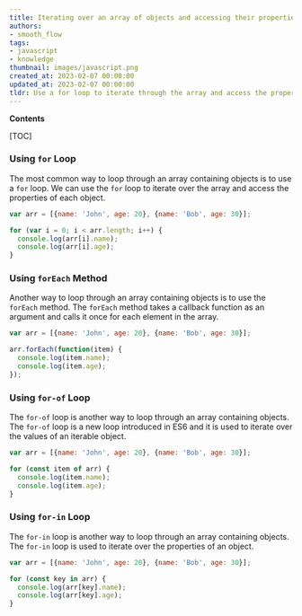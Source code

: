 ```yaml
---
title: Iterating over an array of objects and accessing their properties
authors:
- smooth_flow
tags:
- javascript
- knowledge
thumbnail: images/javascript.png
created_at: 2023-02-07 00:00:00
updated_at: 2023-02-07 00:00:00
tldr: Use a for loop to iterate through the array and access the properties of each object using dot notation or bracket notation.
---
```


**Contents**

[TOC]

### Using `for` Loop

The most common way to loop through an array containing objects is to use a `for` loop. We can use the `for` loop to iterate over the array and access the properties of each object.

```js
var arr = [{name: 'John', age: 20}, {name: 'Bob', age: 30}];

for (var i = 0; i < arr.length; i++) {
  console.log(arr[i].name);
  console.log(arr[i].age);
}
```

### Using `forEach` Method

Another way to loop through an array containing objects is to use the `forEach` method. The `forEach` method takes a callback function as an argument and calls it once for each element in the array.

```js
var arr = [{name: 'John', age: 20}, {name: 'Bob', age: 30}];

arr.forEach(function(item) {
  console.log(item.name);
  console.log(item.age);
});
```

### Using `for-of` Loop

The `for-of` loop is another way to loop through an array containing objects. The `for-of` loop is a new loop introduced in ES6 and it is used to iterate over the values of an iterable object.

```js
var arr = [{name: 'John', age: 20}, {name: 'Bob', age: 30}];

for (const item of arr) {
  console.log(item.name);
  console.log(item.age);
}
```

### Using `for-in` Loop

The `for-in` loop is another way to loop through an array containing objects. The `for-in` loop is used to iterate over the properties of an object.

```js
var arr = [{name: 'John', age: 20}, {name: 'Bob', age: 30}];

for (const key in arr) {
  console.log(arr[key].name);
  console.log(arr[key].age);
}
```
